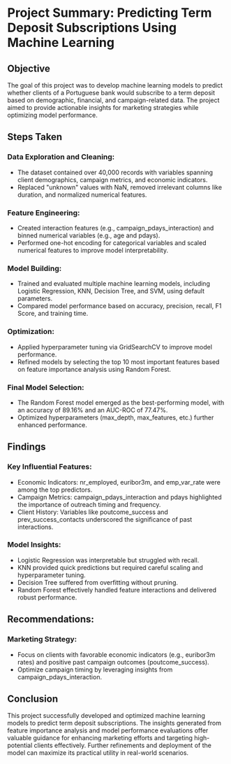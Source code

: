 # Project Summary: Predicting Term Deposit Subscriptions Using Machine Learning

## Objective
The goal of this project was to develop machine learning models to predict whether clients of a Portuguese bank would subscribe to a term deposit based on demographic, financial, and campaign-related data. The project aimed to provide actionable insights for marketing strategies while optimizing model performance.

## Steps Taken

### Data Exploration and Cleaning:

* The dataset contained over 40,000 records with variables spanning client demographics, campaign metrics, and economic indicators.
* Replaced "unknown" values with NaN, removed irrelevant columns like duration, and normalized numerical features.

### Feature Engineering:
* Created interaction features (e.g., campaign_pdays_interaction) and binned numerical variables (e.g., age and pdays).
* Performed one-hot encoding for categorical variables and scaled numerical features to improve model interpretability.

### Model Building:

* Trained and evaluated multiple machine learning models, including Logistic Regression, KNN, Decision Tree, and SVM, using default parameters.
* Compared model performance based on accuracy, precision, recall, F1 Score, and training time.

### Optimization:
* Applied hyperparameter tuning via GridSearchCV to improve model performance.
* Refined models by selecting the top 10 most important features based on feature importance analysis using Random Forest.

### Final Model Selection:

* The Random Forest model emerged as the best-performing model, with an accuracy of 89.16% and an AUC-ROC of 77.47%.
* Optimized hyperparameters (max_depth, max_features, etc.) further enhanced performance.

## Findings

### Key Influential Features:
* Economic Indicators: nr_employed, euribor3m, and emp_var_rate were among the top predictors.
* Campaign Metrics: campaign_pdays_interaction and pdays highlighted the importance of outreach timing and frequency.
* Client History: Variables like poutcome_success and prev_success_contacts underscored the significance of past interactions.

### Model Insights:

* Logistic Regression was interpretable but struggled with recall.
* KNN provided quick predictions but required careful scaling and hyperparameter tuning.
* Decision Tree suffered from overfitting without pruning.
* Random Forest effectively handled feature interactions and delivered robust performance.

## Recommendations:
### Marketing Strategy:

* Focus on clients with favorable economic indicators (e.g., euribor3m rates) and positive past campaign outcomes (poutcome_success).
* Optimize campaign timing by leveraging insights from campaign_pdays_interaction.

## Conclusion
This project successfully developed and optimized machine learning models to predict term deposit subscriptions. The insights generated from feature importance analysis and model performance evaluations offer valuable guidance for enhancing marketing efforts and targeting high-potential clients effectively. Further refinements and deployment of the model can maximize its practical utility in real-world scenarios.
